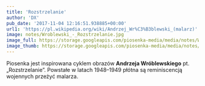 ```yaml
---
title: 'Rozstrzelanie'
author: 'DX'
pub_date: '2017-11-04 12:16:51.938885+00:00'
url1: 'https://pl.wikipedia.org/wiki/Andrzej_Wr%C3%B3blewski_(malarz)'
image: notes/Wroblewski_-_Rozstrzelanie.jpg
image_full: https://storage.googleapis.com/piosenka-media/media/notes/Wroblewski_-_Rozstrzelanie.jpg
image_thumb: https://storage.googleapis.com/piosenka-media/media/notes/Wroblewski_-_Rozstrzelanie.jpg.0x300_q85_upscale.jpg
---
```


Piosenka jest inspirowana cyklem obrazów **Andrzeja Wróblewskiego** pt. „Rozstrzelanie”. Powstałe w latach 1948–1949 płótna są reminiscencją wojennych przeżyć malarza.